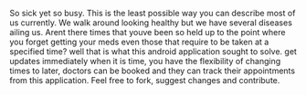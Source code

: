 So sick yet so busy. This is the least possible way you can describe most of us currently.
We walk around looking healthy but we have several diseases ailing us.
Arent there times that youve been so held up to the point where you forget getting your meds even those that require to be taken at a specified time?
well that is what this android application sought to solve.
get updates immediately when it is time, you have the flexibility of changing times to later, doctors can be booked and they can track their appointments from
this application.
Feel free to fork, suggest changes and contribute.
